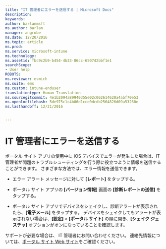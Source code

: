 ```yaml
---
title: "IT 管理者にエラーを送信する | Microsoft Docs"
description: 
keywords: 
author: barlanmsft
ms.author: barlan
manager: angrobe
ms.date: 12/20/2016
ms.topic: article
ms.prod: 
ms.service: microsoft-intune
ms.technology: 
ms.assetid: fbc9c2b9-b454-4b33-86cc-650742bbf1e1
searchScope:
- User help
ROBOTS: 
ms.reviewer: esmich
ms.suite: ems
ms.custom: intune-enduser
translationtype: Human Translation
ms.sourcegitcommit: 4e1b2094a89940355e02c062614620a4abf70e53
ms.openlocfilehash: 5de975c1c4b06d1cce0dcdb2564826d09a53260e
ms.lasthandoff: 12/21/2016


---
```


# <a name="send-errors-to-your-it-admin"></a>IT 管理者にエラーを送信する

ポータル サイト アプリの使用中に iOS デバイスでエラーが発生した場合は、IT 管理者が問題のトラブルシューティングを行う際に役立つように情報を送信することができます。 さまざまな方法では、エラー情報を送信できます。

-   エラー アラート メッセージに対して **[レポート]** をタップする。

-   ポータル サイト アプリの **[バージョン情報]** 画面の **[診断レポートの送信]** をタップする。

-   ポータル サイト アプリでデバイスをシェイクし、診断アラートが表示されたら、**[電子メール]** をタップする。 デバイスをシェイクしてもアラートが表示されない場合は、**[設定]** > **[ポータル サイト]** の順に開き、**[シェイク ジェスチャ]** オプションがオンになっていることを確認します。

サポートが必要な場合は、 IT 管理者にお問い合わせください。 連絡先情報については、[ポータル サイト Web サイト](http://portal.manage.microsoft.com)をご確認ください。

